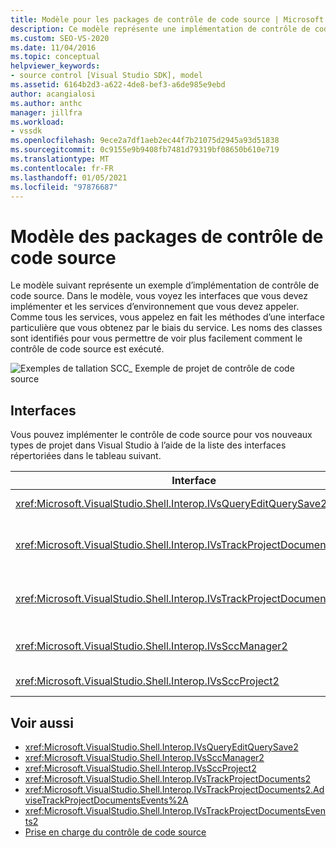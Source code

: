 ```yaml
---
title: Modèle pour les packages de contrôle de code source | Microsoft Docs
description: Ce modèle représente une implémentation de contrôle de code source. L’article présente les noms des classes pour vous permettre de voir plus facilement comment le contrôle de code source est exécuté.
ms.custom: SEO-VS-2020
ms.date: 11/04/2016
ms.topic: conceptual
helpviewer_keywords:
- source control [Visual Studio SDK], model
ms.assetid: 6164b2d3-a622-4de8-bef3-a6de985e9ebd
author: acangialosi
ms.author: anthc
manager: jillfra
ms.workload:
- vssdk
ms.openlocfilehash: 9ece2a7df1aeb2ec44f7b21075d2945a93d51838
ms.sourcegitcommit: 0c9155e9b9408fb7481d79319bf08650b610e719
ms.translationtype: MT
ms.contentlocale: fr-FR
ms.lasthandoff: 01/05/2021
ms.locfileid: "97876687"
---
```

# <a name="model-for-source-control-packages"></a>Modèle des packages de contrôle de code source
Le modèle suivant représente un exemple d’implémentation de contrôle de code source. Dans le modèle, vous voyez les interfaces que vous devez implémenter et les services d’environnement que vous devez appeler. Comme tous les services, vous appelez en fait les méthodes d’une interface particulière que vous obtenez par le biais du service. Les noms des classes sont identifiés pour vous permettre de voir plus facilement comment le contrôle de code source est exécuté.

 ![Exemples de tallation SCC&#95;](../../extensibility/internals/media/scc_tup.gif "SCC_TUP") Exemple de projet de contrôle de code source

## <a name="interfaces"></a>Interfaces
 Vous pouvez implémenter le contrôle de code source pour vos nouveaux types de projet dans Visual Studio à l’aide de la liste des interfaces répertoriées dans le tableau suivant.

|Interface|Utilisation|
|---------------|---------|
|<xref:Microsoft.VisualStudio.Shell.Interop.IVsQueryEditQuerySave2>|Appelée par les projets et les éditeurs avant d’enregistrer ou de modifier les fichiers (modifiés). Cette interface est accessible à l’aide du <xref:Microsoft.VisualStudio.Shell.Interop.SVsQueryEditQuerySave> service.|
|<xref:Microsoft.VisualStudio.Shell.Interop.IVsTrackProjectDocuments2>|Appelée par les projets pour demander l’autorisation d’ajouter, de supprimer ou de renommer un fichier ou un répertoire. Cette interface est également appelée par les projets pour informer l’environnement lorsqu’une action d’ajout, de suppression ou de changement de nom approuvée est terminée. Elle est accessible à l’aide du <xref:Microsoft.VisualStudio.Shell.Interop.SVsTrackProjectDocuments> service.|
|<xref:Microsoft.VisualStudio.Shell.Interop.IVsTrackProjectDocumentsEvents2>|Implémenté par une entité qui s’inscrit pour être averti lorsque des projets ajoutent, renomment ou suppriment un fichier ou un répertoire. Pour vous inscrire à la notification d’événement, appelez <xref:Microsoft.VisualStudio.Shell.Interop.IVsTrackProjectDocuments2.AdviseTrackProjectDocumentsEvents%2A> .|
|<xref:Microsoft.VisualStudio.Shell.Interop.IVsSccManager2>|Appelé par les projets à inscrire auprès du package de contrôle de code source et pour obtenir des informations sur l’état du contrôle de code source. Cette interface est accessible à l’aide du <xref:Microsoft.VisualStudio.Shell.Interop.SVsSccManager> service.|
|<xref:Microsoft.VisualStudio.Shell.Interop.IVsSccProject2>|Implémenté par le projet pour répondre aux demandes de contrôle de code source pour les informations sur les fichiers et pour obtenir les paramètres de contrôle de code source requis pour le fichier projet.|

## <a name="see-also"></a>Voir aussi
- <xref:Microsoft.VisualStudio.Shell.Interop.IVsQueryEditQuerySave2>
- <xref:Microsoft.VisualStudio.Shell.Interop.IVsSccManager2>
- <xref:Microsoft.VisualStudio.Shell.Interop.IVsSccProject2>
- <xref:Microsoft.VisualStudio.Shell.Interop.IVsTrackProjectDocuments2>
- <xref:Microsoft.VisualStudio.Shell.Interop.IVsTrackProjectDocuments2.AdviseTrackProjectDocumentsEvents%2A>
- <xref:Microsoft.VisualStudio.Shell.Interop.IVsTrackProjectDocumentsEvents2>
- [Prise en charge du contrôle de code source](../../extensibility/internals/supporting-source-control.md)
